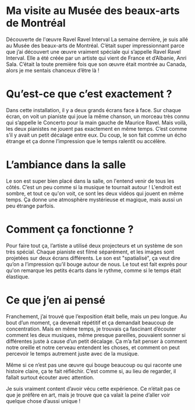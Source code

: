 # Ma visite au Musée des beaux-arts de Montréal
Découverte de l'œuvre Ravel Ravel Interval
La semaine dernière, je suis allé au Musée des beaux-arts de Montréal. C’était super impressionnant parce que j’ai découvert une œuvre vraiment spéciale qui s’appelle Ravel Ravel Interval. Elle a été créée par un artiste qui vient de France et d’Albanie, Anri Sala. C’était la toute première fois que son œuvre était montrée au Canada, alors je me sentais chanceux d’être là !

# Qu’est-ce que c’est exactement ?
Dans cette installation, il y a deux grands écrans face à face. Sur chaque écran, on voit un pianiste qui joue la même chanson, un morceau très connu qui s’appelle le Concerto pour la main gauche de Maurice Ravel.
Mais voilà, les deux pianistes ne jouent pas exactement en même temps. C’est comme s’il y avait un petit décalage entre eux. Du coup, le son fait comme un écho étrange et ça donne l’impression que le temps ralentit ou accélère.

# L’ambiance dans la salle
Le son est super bien placé dans la salle, on l'entend venir de tous les côtés. C’est un peu comme si la musique te tournait autour !
L'endroit est sombre, et tout ce qu'on voit, ce sont les deux vidéos qui jouent en même temps. Ça donne une atmosphère mystérieuse et magique, mais aussi un peu étrange parfois.

# Comment ça fonctionne ?
Pour faire tout ça, l’artiste a utilisé deux projecteurs et un système de son très spécial. Chaque pianiste est filmé séparément, et les images sont projetées sur deux écrans différents.
Le son est "spatialisé", ça veut dire qu’on a l’impression qu’il bouge autour de nous. Le tout est fait exprès pour qu'on remarque les petits écarts dans le rythme, comme si le temps était élastique.

# Ce que j’en ai pensé
Franchement, j’ai trouvé que l’exposition était belle, mais un peu longue. Au bout d’un moment, ça devenait répétitif et ça demandait beaucoup de concentration.
Mais en même temps, je trouvais ça fascinant d’écouter comment les deux musiques, même presque pareilles, pouvaient sonner si différentes juste à cause d’un petit décalage.
Ça m’a fait penser à comment notre oreille et notre cerveau entendent les choses, et comment on peut percevoir le temps autrement juste avec de la musique.

Même si ce n’est pas une œuvre qui bouge beaucoup ou qui raconte une histoire claire, ça te fait réfléchir. C’est comme si, au lieu de regarder, il fallait surtout écouter avec attention.

Je suis vraiment content d’avoir vécu cette expérience. Ce n’était pas ce que je préfère en art, mais je trouve que ça valait la peine d’aller voir quelque chose d’aussi unique !
